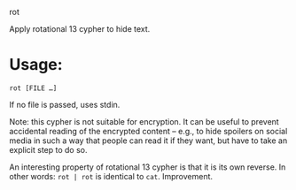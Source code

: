rot

Apply rotational 13 cypher to hide text.

# Usage:

`rot [FILE …]`

If no file is passed, uses stdin.

Note: this cypher is not suitable for encryption. It can be useful to prevent
accidental reading of the encrypted content – e.g., to hide spoilers on social
media in such a way that people can read it if they want, but have to take an
explicit step to do so.

An interesting property of rotational 13 cypher is that it is its own reverse.
In other words: `rot | rot` is identical to `cat`.
Improvement.
